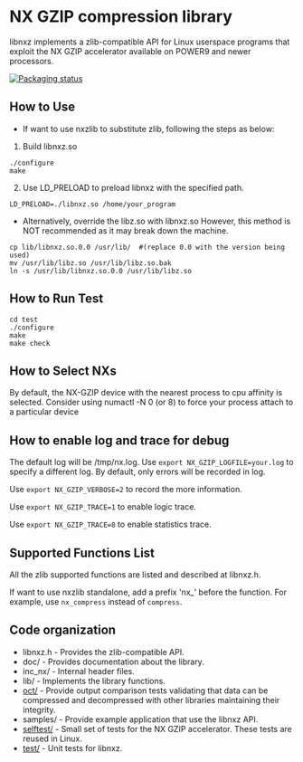 # NX GZIP compression library

libnxz implements a zlib-compatible API for Linux userspace programs that
exploit the NX GZIP accelerator available on POWER9 and newer processors.

[![Packaging status](https://repology.org/badge/vertical-allrepos/libnxz.svg)](https://repology.org/project/libnxz/versions)

## How to Use
- If want to use nxzlib to substitute zlib, following the steps as below:
1. Build libnxz.so
```
./configure
make
```
2. Use LD_PRELOAD to preload libnxz with the specified path.
```
LD_PRELOAD=./libnxz.so /home/your_program
```
- Alternatively, override the libz.so with libnxz.so
  However, this method is NOT recommended as it may break down the machine.
```
cp lib/libnxz.so.0.0 /usr/lib/  #(replace 0.0 with the version being used)
mv /usr/lib/libz.so /usr/lib/libz.so.bak
ln -s /usr/lib/libnxz.so.0.0 /usr/lib/libz.so
```

## How to Run Test
```
cd test
./configure
make
make check
```

## How to Select NXs

By default, the NX-GZIP device with the nearest process to cpu affinity is
selected. Consider using numactl -N 0 (or 8) to force your process attach to a
particular device

## How to enable log and trace for debug
The default log will be /tmp/nx.log. Use `export NX_GZIP_LOGFILE=your.log`
to specify a different log. By default, only errors will be recorded in log.

Use `export NX_GZIP_VERBOSE=2` to record the more information.

Use `export NX_GZIP_TRACE=1` to enable logic trace.

Use `export NX_GZIP_TRACE=8` to enable statistics trace.

## Supported Functions List

All the zlib supported functions are listed and described at libnxz.h.

If want to use nxzlib standalone, add a prefix 'nx_' before the function.
For example, use `nx_compress` instead of `compress`.

## Code organization

- libnxz.h - Provides the  zlib-compatible API.
- doc/ - Provides documentation about the library.
- inc_nx/ - Internal header files.
- lib/ - Implements the library functions.
- [oct/](oct/README.md) - Provide output comparison tests validating that data
can be compressed and decompressed with other libraries maintaining their
integrity.
- samples/ - Provide example application that use the libnxz API.
- [selftest/](selftest/README.md) - Small set of tests for the NX GZIP
accelerator.  These tests are reused in Linux.
- [test/](test/README.md) - Unit tests for libnxz.
